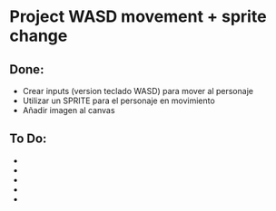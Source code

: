 # Project WASD movement + sprite change

## Done:

- Crear inputs (version teclado WASD) para mover al personaje
- Utilizar un SPRITE para el personaje en movimiento
- Añadir imagen al canvas

## To Do:

-
-
-
-
-
